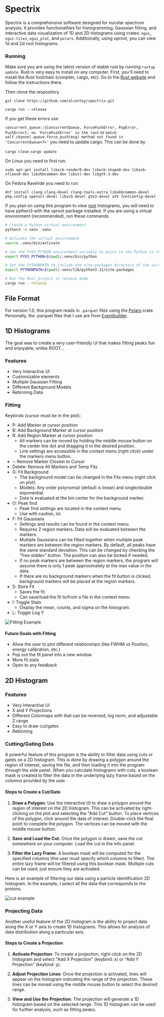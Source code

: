 # Spectrix

Spectrix is a comprehensive software designed for nucelar spectrum analysis. It provides functionalities for histogramming, Gaussian fitting, and interactive data visualization of 1D and 2D histograms using crates: `egui`, `egui-tiles`, `egui_plot`, and `polars`. Additionally, using uproot, you can view 1d and 2d root histograms.

### Running

Make sure you are using the latest version of stable rust by running `rustup update`. Rust is very easy to install on any computer. First, you'll need to install the Rust toolchain (compiler, cargo, etc). Go to the [Rust website](https://www.rust-lang.org/tools/install) and follow the instructions there.

Then clone the respository

`git clone https://github.com/alconley/spectrix.git`

`cargo run --release`

If you get these errors use 

`concurrent_queue::{ConcurrentQueue, ForcePushError, PopError, PushError}; no 'ForcePushError' in the root` or
`match self.channel.queue.force_push(msg) method not found in 'ConcurrentQueue<T>'` you need to update cargo. This can be done by

`cargo clean`
`cargo update`

On Linux you need to first run:

`sudo apt-get install libxcb-render0-dev libxcb-shape0-dev libxcb-xfixes0-dev libxkbcommon-dev libssl-dev libgtk-3-dev`

On Fedora Rawhide you need to run:

`dnf install clang clang-devel clang-tools-extra libxkbcommon-devel pkg-config openssl-devel libxcb-devel gtk3-devel atk fontconfig-devel`

If you plan on using this program to view [root](https://root.cern) histograms, you will need to have python3 with the uproot package installed. If you are using a virtual environment (recommended), run these commands

```sh
# Create a Python virtual environment
python3 -m venv .venv

# Activate the virtual environment
source .venv/bin/activate

# Set the PYO3_PYTHON environment variable to point to the Python in the virtual environment
export PYO3_PYTHON=$(pwd)/.venv/bin/python

# Set the PYTHONPATH to include the site-packages directory of the virtual environment
export PYTHONPATH=$(pwd)/.venv/lib/python3.12/site-packages

# Run the Rust project in release mode
cargo run --release
```

## File Format

For version 1.0, this program reads in `.parquet` files using the [Polars](https://docs.rs/polars/latest/polars/) crate. Personally, the .parquet files that I use are from [Eventbuilder](https://github.com/alconley/Eventbuilder).

## 1D Histograms

The goal was to create a very user-friendly UI that makes fitting peaks fun and enjoyable, unlike ROOT...

### Features

- Very Interactive UI
- Customizable elements
- Multiple Gaussian Fitting
- Different Background Models
- Rebinning Data

### Fitting

Keybinds (cursor must be in the plot):

- P: Add Marker at cursor position
- B: Add Background Marker at cursor position
- R: Add Region Marker at cursor position
    - All markers can be moved by holding the middle mouse button on the center line dot and dragging it to the desired position.
    - Line settings are accessible in the context menu (right click) under the markers menu button.
- -: Remove Marker Closest to Cursor
- Delete: Remove All Markers and Temp Fits
- G: Fit Background
    - The background model can be changed in the Fits menu (right click on plot).
    - Models: Any order polynomial (default is linear) and single/double exponential.
    - Data is evaluated at the bin center for the background marker.
- O: Peak find
    - Peak find settings are located in the context menu.
    - Use with caution, lol.
- F: Fit Gaussians
    - Settings and results can be found in the context menu.
    - Requires 2 region markers. Data will be evaluated between the markers.
    - Multiple Gaussians can be fitted together when multiple peak markers are between the region markers. By default, all peaks have the same standard deviation. This can be changed by checking the "free stddev" button. The position can also be locked if needed.
    - If no peak markers are between the region markers, the program will assume there is only 1 peak approximately at the max value in the data.
    - If there are no background markers when the fit button is clicked, background markers will be placed at the region markers.
- S: Store Fit
    - Saves the fit.
    - Can save/load the fit to/from a file in the context menu.
- I: Toggle Stats
    - Display the mean, counts, and sigma on the histogram.
- L: Toggle Log Y

![Fitting Example](assets/hist1d_fitting.gif)

#### Future Goals with Fitting

- Allow the user to plot different relationships (like FWHM vs Position, energy calibration, etc.)
- Pop out the fit panel into a new window
- More fit stats
- Open to any feedback

## 2D Histogram

### Features

- Very Interactive UI
- X and Y Projections
- Different Colormaps with that can be reversed, log norm, and adjustable Z range
- Easy to draw cut/gates
- Rebinning

### Cutting/Gating Data

A powerful feature of this program is the ability to filter data using cuts or gates on a 2D histogram. This is done by drawing a polygon around the region of interest, saving the file, and then loading it into the program through the side panel. When you calculate histograms with cuts, a boolean mask is created to filter the data in the underlying lazy frame based on the columns provided by the user.

#### Steps to Create a Cut/Gate

1. **Draw a Polygon**: Use the interactive UI to draw a polygon around the region of interest on the 2D histogram. This can be activated by right-clicking on the plot and selecting the "Add Cut" button. To place vertices of the polygon, click around the data of interest. Double-click the final point to complete the polygon. The vertices can be moved with the middle mouse button.

2. **Save and Load the Cut**: Once the polygon is drawn, save the cut somewhere on your computer. Load the cut in the info panel.

3. **Filter the Lazy Frame**: A boolean mask will be computed for the specified columns (the user must specify which columns to filter). The entire lazy frame will be filtered using this boolean mask. Multiple cuts can be used; just ensure they are activated.

Here is an example of filtering our data using a particle identification 2D histogram. In the example, I select all the data that corresponds to the protons.

![cut example](assets/cut_example.gif)

### Projecting Data

Another useful feature of the 2D histogram is the ability to project data along the X or Y axis to create 1D histograms. This allows for analysis of data distribution along a particular axis.

#### Steps to Create a Projection

1. **Activate Projection**: To create a projection, right-click on the 2D histogram and select "Add X Projection" (keybind: x) or "Add Y Projection" (keybind: y).

2. **Adjust Projection Lines**: Once the projection is activated, lines will appear on the histogram indicating the range of the projection. These lines can be moved using the middle mouse button to select the desired range.

3. **View and Use the Projection**: The projection will generate a 1D histogram based on the selected range. This 1D histogram can be used for further analysis, such as fitting peaks.
